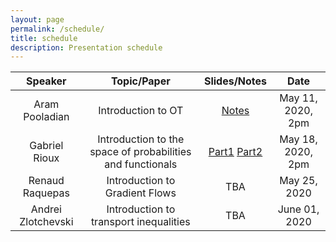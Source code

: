 ```yaml
---
layout: page
permalink: /schedule/
title: schedule
description: Presentation schedule
---
```


| Speaker           |      Topic/Paper      | Slides/Notes  |   Date       |
|:-----------------:|:---------------------:|:-------------:|:------------:|
| Aram Pooladian    |  Introduction to OT        |     <a href="../../assets/pdf/IntroNotes.pdf">Notes</a>      | May 11, 2020, 2pm |
| Gabriel Rioux   |  Introduction to the space of probabilities and functionals         |     <a href="../../assets/pdf/session2/notes_wp.pdf">Part1</a> <a href="../../assets/pdf/session2/notes_functionals.pdf">Part2</a>      | May 18, 2020, 2pm |
| Renaud Raquepas | Introduction to Gradient Flows | TBA | May 25, 2020 |
| Andrei Zlotchevski | Introduction to transport inequalities  | TBA | June 01, 2020 |

